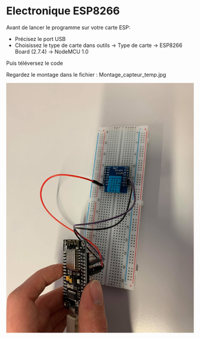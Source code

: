 # Electronique ESP8266

Avant de lancer le programme sur votre carte ESP:
- Précisez le port USB
- Choisissez le type de carte dans outils -> Type de carte -> ESP8266 Board (2.7.4) -> NodeMCU 1.0
 
Puis téléversez le code

Regardez le montage dans le fichier : Montage_capteur_temp.jpg

 ![alt text](https://github.com/dmytrolutsyk/Electronique/blob/master/Montage_capteur_temp.jpg) 
